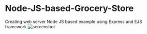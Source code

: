 # Node-JS-based-Grocery-Store
Creating web server Node JS based example using Express and EJS framework
![screenshot](home.png)

